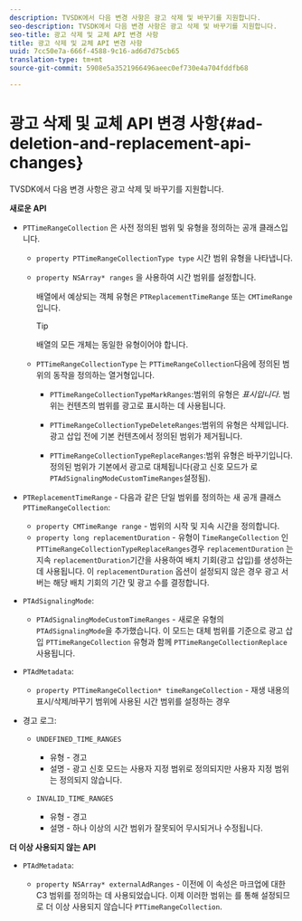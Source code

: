 ```yaml
---
description: TVSDK에서 다음 변경 사항은 광고 삭제 및 바꾸기를 지원합니다.
seo-description: TVSDK에서 다음 변경 사항은 광고 삭제 및 바꾸기를 지원합니다.
seo-title: 광고 삭제 및 교체 API 변경 사항
title: 광고 삭제 및 교체 API 변경 사항
uuid: 7cc50e7a-666f-4588-9c16-ad6d7d75cb65
translation-type: tm+mt
source-git-commit: 5908e5a3521966496aeec0ef730e4a704fddfb68

---
```



# 광고 삭제 및 교체 API 변경 사항{#ad-deletion-and-replacement-api-changes}

TVSDK에서 다음 변경 사항은 광고 삭제 및 바꾸기를 지원합니다.

**새로운 API**

* `PTTimeRangeCollection` 은 사전 정의된 범위 및 유형을 정의하는 공개 클래스입니다.

   * `property PTTimeRangeCollectionType type` 시간 범위 유형을 나타냅니다.
   * `property NSArray* ranges` 을 사용하여 시간 범위를 설정합니다.

      배열에서 예상되는 객체 유형은 `PTReplacementTimeRange` 또는 `CMTimeRange`입니다.

      >[!TIP]
      >
      >배열의 모든 개체는 동일한 유형이어야 합니다.

   * `PTTimeRangeCollectionType` 는 `PTTimeRangeCollection`다음에 정의된 범위의 동작을 정의하는 열거형입니다.

      * `PTTimeRangeCollectionTypeMarkRanges`:범위의 유형은 *표시입니다*. 범위는 컨텐츠의 범위를 광고로 표시하는 데 사용됩니다.

      * `PTTimeRangeCollectionTypeDeleteRanges`:범위의 유형은 삭제입니다. 광고 삽입 전에 기본 컨텐츠에서 정의된 범위가 제거됩니다.
      * `PTTimeRangeCollectionTypeReplaceRanges`:범위 유형은 바꾸기입니다. 정의된 범위가 기본에서 광고로 대체됩니다(광고 신호 모드가 로 `PTAdSignalingModeCustomTimeRanges`설정됨).

* `PTReplacementTimeRange` - 다음과 같은 단일 범위를 정의하는 새 공개 클래스 `PTTimeRangeCollection`:

   * `property CMTimeRange range` - 범위의 시작 및 지속 시간을 정의합니다.
   * `property long replacementDuration` - 유형이 `TimeRangeCollection` 인 `PTTimeRangeCollectionTypeReplaceRanges`경우 `replacementDuration` 는 지속 `replacementDuration`기간을 사용하여 배치 기회(광고 삽입)를 생성하는 데 사용됩니다. 이 `replacementDuration` 옵션이 설정되지 않은 경우 광고 서버는 해당 배치 기회의 기간 및 광고 수를 결정합니다.

* `PTAdSignalingMode`:

   * `PTAdSignalingModeCustomTimeRanges` - 새로운 유형의 `PTAdSignalingMode`을 추가했습니다. 이 모드는 대체 범위를 기준으로 광고 삽입 `PTTimeRangeCollection` 유형과 함께 `PTTimeRangeCollectionReplace` 사용됩니다.

* `PTAdMetadata`:

   * `property PTTimeRangeCollection* timeRangeCollection` - 재생 내용의 표시/삭제/바꾸기 범위에 사용된 시간 범위를 설정하는 경우

* 경고 로그:

   * `UNDEFINED_TIME_RANGES`

      * 유형 - 경고
      * 설명 - 광고 신호 모드는 사용자 지정 범위로 정의되지만 사용자 지정 범위는 정의되지 않습니다.
   * `INVALID_TIME_RANGES`

      * 유형 - 경고
      * 설명 - 하나 이상의 시간 범위가 잘못되어 무시되거나 수정됩니다.


**더 이상 사용되지 않는 API**

* `PTAdMetadata`:

   * `property NSArray* externalAdRanges` - 이전에 이 속성은 마크업에 대한 C3 범위를 정의하는 데 사용되었습니다. 이제 이러한 범위는 를 통해 설정되므로 더 이상 사용되지 않습니다 `PTTimeRangeCollection`.

